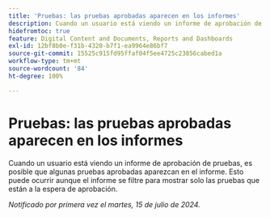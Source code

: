 ```yaml
---
title: 'Pruebas: las pruebas aprobadas aparecen en los informes'
description: Cuando un usuario está viendo un informe de aprobación de pruebas, es posible que algunas pruebas aprobadas aparezcan en el informe. Esto puede ocurrir aunque el informe se filtre para mostrar solo las pruebas que están a la espera de aprobación.
hidefromtoc: true
feature: Digital Content and Documents, Reports and Dashboards
exl-id: 12bf8b0e-f31b-4320-b7f1-ea9964e86bf7
source-git-commit: 15525c915fd95ffaf04f5ee4725c23856cabed1a
workflow-type: tm+mt
source-wordcount: '84'
ht-degree: 100%

---
```


# Pruebas: las pruebas aprobadas aparecen en los informes

<!--

>[!NOTE]
>
>This issue has been closed because it is not an issue.
-->

Cuando un usuario está viendo un informe de aprobación de pruebas, es posible que algunas pruebas aprobadas aparezcan en el informe. Esto puede ocurrir aunque el informe se filtre para mostrar solo las pruebas que están a la espera de aprobación.

_Notificado por primera vez el martes, 15 de julio de 2024._
